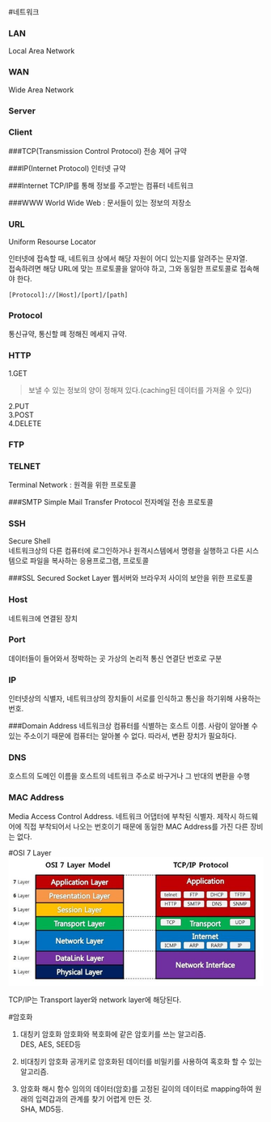 #네트워크

### LAN
Local Area Network

### WAN
Wide Area Network

### Server

### Client

###TCP(Transmission Control Protocol)
전송 제어 규약

###IP(Internet Protocol)
인터넷 규약

###Internet
TCP/IP를 통해 정보를 주고받는 컴퓨터 네트워크

###WWW
World Wide Web : 문서들이 있는 정보의 저장소

### URL
Uniform Resourse Locator  

인터넷에 접속할 때, 네트워크 상에서 해당 자원이 어디 있는지를 알려주는 문자열.   
접속하려면 해당 URL에 맞는 프로토콜을 알아야 하고, 그와 동일한 프로토콜로 접속해야 한다.    
```
[Protocol]://[Host]/[port]/[path]  
```

### Protocol
통신규약, 통신할 뗴 정해진 메세지 규약.

### HTTP
1.GET
>	보낼 수 있는 정보의 양이 정해져 있다.(caching된 데이터를 가져올 수 있다)  

2.PUT  
3.POST  
4.DELETE  

### FTP

### TELNET
Terminal Network : 원격을 위한 프로토콜

###SMTP
Simple Mail Transfer Protocol
전자메일 전송 프로토콜

### SSH
Secure Shell  
네트워크상의 다른 컴퓨터에 로그인하거나 원격시스템에서 명령을 실행하고 다른 시스템으로 파일을 복사하는 응용프로그램, 프로토콜  

###SSL
Secured Socket Layer
웹서버와 브라우저 사이의 보안을 위한 프로토콜

### Host
네트워크에 연결된 장치

### Port
데이터들이 들어와서 정박하는 곳
가상의 논리적 통신 연결단
번호로 구분

### IP
인터넷상의 식별자, 네트워크상의 장치들이 서로를 인식하고 통신을 하기위해 사용하는 번호.

###Domain Address
네트워크상 컴퓨터를 식별하는 호스트 이름.
사람이 알아볼 수 있는 주소이기 때문에 컴퓨터는 알아볼 수 없다.
따라서, 변환 장치가 필요하다.

### DNS
호스트의 도메인 이름을 호스트의 네트워크 주소로 바구거나 그 반대의 변환을 수행


### MAC Address
Media Access Control Address. 
네트워크 어댑터에 부착된 식별자.
제작시 하드웨어에 직접 부착되어서 나오는 번호이기 때문에 동일한 MAC Address를 가진 다른 장비는 없다.

#OSI 7 Layer
![](imgs/osi.jpg)  

TCP/IP는 Transport layer와 network layer에 해당된다.

#암호화
1. 대칭키 암호화 
암호화와 복호화에 같은 암호키를 쓰는 알고리즘.  
DES, AES, SEED등
2. 비대칭키 암호화
공개키로 암호화된 데이터를 비밀키를 사용하여 혹호화 할 수 있는 알고리즘.

3. 암호화 해시 함수
임의의 데이터(암호)를 고정된 길이의 데이터로 mapping하여 원래의 입력갑과의 관계를 찾기 어렵게 만든 것.  
SHA, MD5등.
